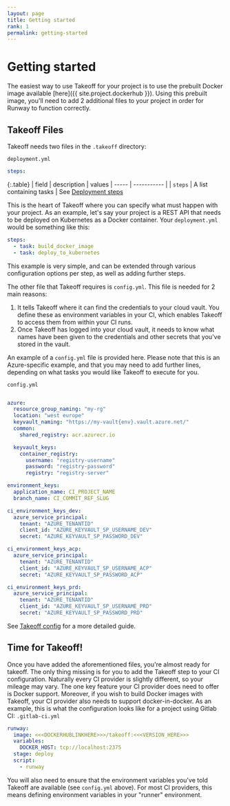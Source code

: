 ```yaml
---
layout: page
title: Getting started
rank: 1
permalink: getting-started
---
```


# Getting started

The easiest way to use Takeoff for your project is to use the prebuilt Docker image available [here]({{ site.project.dockerhub }}). Using this prebuilt image, you'll
need to add 2 additional files to your project in order for Runway to function correctly.

## Takeoff Files
Takeoff needs two files in the `.takeoff` directory:

`deployment.yml`
```yaml
steps:
```

{:.table}
| field | description | values
| ----- | ----------- |
| `steps` | A list containing tasks | See [Deployment steps](deployment-steps)

This is the heart of Takeoff where you can specify what must happen with your project.
As an example, let's say your project is a REST API that needs to be deployed on Kubernetes as a Docker container. Your `deployment.yml` would be something like this:
```yaml
steps:
  - task: build_docker_image
  - task: deploy_to_kubernetes
```
This example is very simple, and can be extended through various configuration options per step, as well as adding further steps.

The  other file that Takeoff requires is `config.yml`. This file is needed for 2 main reasons:
1. It tells Takeoff where it can find the credentials to your cloud vault. You define these as environment variables in your CI, which enables Takeoff to access them from within
your CI runs.
2. Once Takeoff has logged into your cloud vault, it needs to know what names have been given to the credentials and other secrets that you've stored in the vault. 

An example of a `config.yml` file is provided here. Please note that this is an Azure-specific example, and that you may need to add further lines, depending on what tasks you would
like Takeoff to execute for you.

`config.yml`
```yaml

azure:
  resource_group_naming: "my-rg"
  location: "west europe"
  keyvault_naming: "https://my-vault{env}.vault.azure.net/"
  common:
    shared_registry: acr.azurecr.io

  keyvault_keys:
    container_registry:
      username: "registry-username"
      password: "registry-password"
      registry: "registry-server"

environment_keys:
  application_name: CI_PROJECT_NAME
  branch_name: CI_COMMIT_REF_SLUG

ci_environment_keys_dev:
  azure_service_principal:
    tenant: "AZURE_TENANTID"
    client_id: "AZURE_KEYVAULT_SP_USERNAME_DEV"
    secret: "AZURE_KEYVAULT_SP_PASSWORD_DEV"

ci_environment_keys_acp:
  azure_service_principal:
    tenant: "AZURE_TENANTID"
    client_id: "AZURE_KEYVAULT_SP_USERNAME_ACP"
    secret: "AZURE_KEYVAULT_SP_PASSWORD_ACP"

ci_environment_keys_prd:
  azure_service_principal:
    tenant: "AZURE_TENANTID"
    client_id: "AZURE_KEYVAULT_SP_USERNAME_PRD"
    secret: "AZURE_KEYVAULT_SP_PASSWORD_PRD"
```

See [Takeoff config](takeoff-config) for a more detailed guide.


## Time for Takeoff!
Once you have added the aforementioned files, you're almost ready for takeoff. The only thing missing is for you to add
the Takeoff step to your CI configuration. Naturally every CI provider is slightly different, so your mileage may vary. The one
key feature your CI provider does need to offer is Docker support. Moreover, if you wish to build Docker images with Takeoff,
your CI provider also needs to support docker-in-docker. As an example, this is what the configuration looks like for a project
using Gitlab CI:
`.gitlab-ci.yml`
```yaml
runway:
  image: <<<DOCKERHUBLINKHERE>>>/takeoff:<<<VERSION_HERE>>>
  variables:
    DOCKER_HOST: tcp://localhost:2375
  stage: deploy
  script:
    - runway
```

You will also need to ensure that the environment variables you've told Takeoff are available (see `config.yml` above). For most 
CI providers, this means defining environment variables in your "runner" environment.
